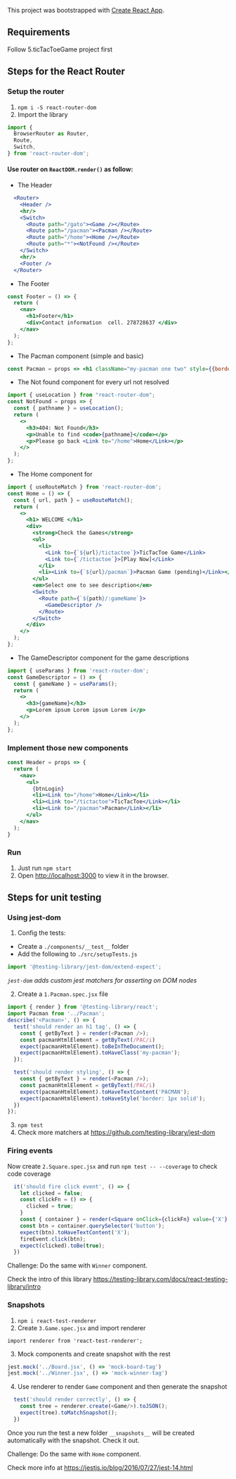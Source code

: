 This project was bootstrapped with [Create React App](https://github.com/facebook/create-react-app).

## Requirements
Follow 5.ticTacToeGame project first

## Steps for the React Router

### Setup the router

1. `npm i -S react-router-dom`
2. Import the library
```js
import {
  BrowserRouter as Router,
  Route,
  Switch,
} from 'react-router-dom';
```

#### Use router on `ReactDOM.render()` as follow:
- The Header
```jsx
  <Router>
    <Header />
    <hr/>
    <Switch>
      <Route path="/gato"><Game /></Route>
      <Route path="/pacman"><Pacman /></Route>
      <Route path="/home"><Home /></Route>
      <Route path="*"><NotFound /></Route>
    </Switch>
    <hr/>
    <Footer />
  </Router>
```

- The Footer
```jsx
const Footer = () => {
  return (
    <nav>
      <h1>Footer</h1>
      <div>Contact information  cell. 278728637 </div>
    </nav>
  );
};
```

- The Pacman component (simple and basic)
```jsx
const Pacman = props => <h1 className="my-pacman one two" style={{border: '1px solid'}}>PACMAN</h1>;
```

- The Not found component for every url not resolved
```jsx
import { useLocation } from "react-router-dom";
const NotFound = props => {
  const { pathname } = useLocation();
  return (
    <>
      <h3>404: Not Found</h3>
      <p>Unable to find <code>{pathname}</code></p>
      <p>Please go back <Link to="/home">Home</Link></p>
    </>
  );
};
```

- The Home component for 
```jsx
import { useRouteMatch } from 'react-router-dom';
const Home = () => {
  const { url, path } = useRouteMatch();
  return (
    <>
      <h1> WELCOME </h1>
      <div>
        <strong>Check the Games</strong>
        <ul>
          <li>
            <Link to={`${url}/tictactoe`}>TicTacToe Game</Link>
            <Link to={`/tictactoe`}>[Play Now]</Link>
          </li>
          <li><Link to={`${url}/pacman`}>Pacman Game (pending)</Link></li>
        </ul>
        <em>Select one to see description</em>
        <Switch>
          <Route path={`${path}/:gameName`}>
            <GameDescriptor />
          </Route>
        </Switch>
      </div>
    </>
  );
};
```

- The GameDescriptor component for the game descriptions 
```jsx
import { useParams } from 'react-router-dom';
const GameDescriptor = () => {
  const { gameName } = useParams();
  return (
    <>
      <h3>{gameName}</h3>
      <p>Lorem ipsum Lorem ipsum Lorem i</p>
    </>
  );
};
```

### Implement those new components
```jsx
const Header = props => {
  return (
    <nav>
      <ul>
        {btnLogin}
        <li><Link to="/home">Home</Link></li>
        <li><Link to="/tictactoe">TicTacToe</Link></li>
        <li><Link to="/pacman">Pacman</Link></li>
      </ul>
    </nav>
  );
}
```

### Run
1. Just run `npm start`
2. Open [http://localhost:3000](http://localhost:3000) to view it in the browser.


## Steps for unit testing

### Using jest-dom
1. Config the tests:
  - Create a `./components/__test__` folder
  - Add the following to `./src/setupTests.js`

```js
import '@testing-library/jest-dom/extend-expect';
```
_`jest-dom` adds custom jest matchers for asserting on DOM nodes_

2. Create a `1.Pacman.spec.jsx` file
```js
import { render } from '@testing-library/react';
import Pacman from '../Pacman';
describe('<Pacman>', () => {
  test('should render an h1 tag', () => {
    const { getByText } = render(<Pacman />);
    const pacmanHtmlElement = getByText(/PAC/i)
    expect(pacmanHtmlElement).toBeInTheDocument();
    expect(pacmanHtmlElement).toHaveClass('my-pacman');
  });

  test('should render styling', () => {
    const { getByText } = render(<Pacman />);
    const pacmanHtmlElement = getByText(/PAC/i)
    expect(pacmanHtmlElement).toHaveTextContent('PACMAN');
    expect(pacmanHtmlElement).toHaveStyle('border: 1px solid');
  })
});
```
3. `npm test`
4. Check more matchers at https://github.com/testing-library/jest-dom

### Firing events
Now create `2.Square.spec.jsx` and run `npm test -- --coverage` to check code coverage

```jsx
  it('should fire click event', () => {
    let clicked = false;
    const clickFn = () => {
      clicked = true;
    }
    const { container } = render(<Square onClick={clickFn} value={'X'} />);
    const btn = container.querySelector('button');
    expect(btn).toHaveTextContent('X');
    fireEvent.click(btn);
    expect(clicked).toBe(true);
  })
```
Challenge: Do the same with `Winner` component.

Check the intro of this library https://testing-library.com/docs/react-testing-library/intro

### Snapshots

1. `npm i react-test-renderer`
2. Create `3.Game.spec.jsx` and import renderer
```
import renderer from 'react-test-renderer';
```
3. Mock components and create snapshot with the rest
```js
jest.mock('../Board.jsx', () => 'mock-board-tag')
jest.mock('../Winner.jsx', () => 'mock-winner-tag')
```
4. Use renderer to render `Game` component and then generate the snapshot
```js
  test('should render correctly', () => {
    const tree = renderer.create(<Game/>).toJSON();
    expect(tree).toMatchSnapshot();
  })
```
Once you run the test a new folder `__snapshots__` will be created automatically with the snapshot.  Check it out.

Challenge: Do the same with `Home` component.

Check more info at https://jestjs.io/blog/2016/07/27/jest-14.html
